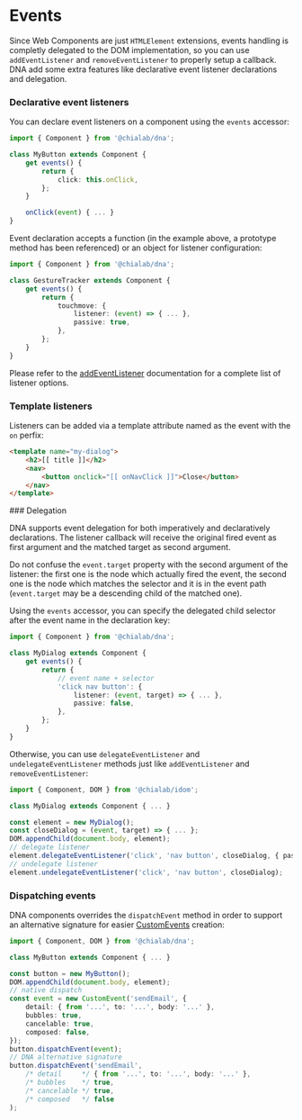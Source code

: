 # Events

Since Web Components are just `HTMLElement` extensions, events handling is completly delegated to the DOM implementation, so you can use `addEventListener` and `removeEventListener` to properly setup a callback. DNA add some extra features like declarative event listener declarations and delegation.

### Declarative event listeners

You can declare event listeners on a component using the `events` accessor:

```ts
import { Component } from '@chialab/dna';

class MyButton extends Component {
    get events() {
        return {
            click: this.onClick,
        };
    }

    onClick(event) { ... }
}
```

Event declaration accepts a function (in the example above, a prototype method has been referenced) or an object for listener configuration:

```ts
import { Component } from '@chialab/dna';

class GestureTracker extends Component {
    get events() {
        return {
            touchmove: {
                listener: (event) => { ... },
                passive: true,
            },
        };
    }
}
```

<aside class="note">

Please refer to the [addEventListener](https://developer.mozilla.org/it/docs/Web/API/Element/addEventListener) documentation for a complete list of listener options.

</aside>

### Template listeners

Listeners can be added via a template attribute named as the event with the `on` perfix:

```html
<template name="my-dialog">
    <h2>[[ title ]]</h2>
    <nav>
        <button onclick="[[ onNavClick ]]">Close</button>
    </nav>
</template>
```

### Delegation

DNA supports event delegation for both imperatively and declaratively declarations. The listener callback will receive the original fired event as first argument and the matched target as second argument.

<aside class="note">

Do not confuse the `event.target` property with the second argument of the listener: the first one is the node which actually fired the event, the second one is the node which matches the selector and it is in the event path (`event.target` may be a descending child of the matched one).

</aside>

Using the `events` accessor, you can specify the delegated child selector after the event name in the declaration key:

```ts
import { Component } from '@chialab/dna';

class MyDialog extends Component {
    get events() {
        return {
            // event name + selector
            'click nav button': {
                listener: (event, target) => { ... },
                passive: false,
            },
        };
    }
}
```

Otherwise, you can use `delegateEventListener` and `undelegateEventListener` methods just like `addEventListener` and `removeEventListener`:

```ts
import { Component, DOM } from '@chialab/idom';

class MyDialog extends Component { ... }

const element = new MyDialog();
const closeDialog = (event, target) => { ... };
DOM.appendChild(document.body, element);
// delegate listener
element.delegateEventListener('click', 'nav button', closeDialog, { passive: false });
// undelegate listener
element.undelegateEventListener('click', 'nav button', closeDialog);
```

### Dispatching events

DNA components overrides the `dispatchEvent` method in order to support an alternative signature for easier [CustomEvents](https://developer.mozilla.org/en-US/docs/Web/Guide/Events/Creating_and_triggering_events) creation:

```ts
import { Component, DOM } from '@chialab/dna';

class MyButton extends Component { ... }

const button = new MyButton();
DOM.appendChild(document.body, element);
// native dispatch
const event = new CustomEvent('sendEmail', {
    detail: { from '...', to: '...', body: '...' },
    bubbles: true,
    cancelable: true,
    composed: false,
});
button.dispatchEvent(event);
// DNA alternative signature
button.dispatchEvent('sendEmail',
    /* detail     */ { from '...', to: '...', body: '...' },
    /* bubbles    */ true,
    /* cancelable */ true,
    /* composed   */ false
);
```
